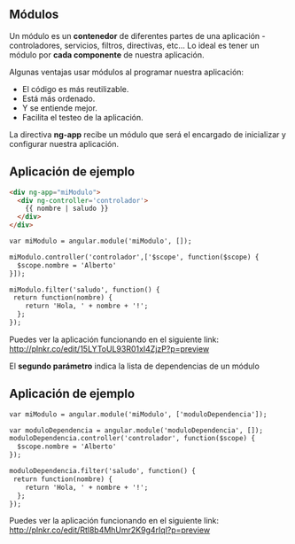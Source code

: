 ## Módulos ##

Un módulo es un **contenedor** de diferentes partes de una aplicación - controladores, servicios, filtros, directivas, etc...
Lo ideal es tener un módulo por **cada componente** de nuestra aplicación. 

Algunas ventajas usar módulos al programar nuestra aplicación:
- El código es más reutilizable.
- Está más ordenado.
- Y se entiende mejor.
- Facilita el testeo de la aplicación.

La directiva **ng-app** recibe un módulo que será el encargado de inicializar y configurar nuestra aplicación.

## Aplicación de ejemplo ##

```HTML
<div ng-app="miModulo">
  <div ng-controller='controlador'>
    {{ nombre | saludo }}
  </div>
</div>
```

```HTML
var miModulo = angular.module('miModulo', []);

miModulo.controller('controlador',['$scope', function($scope) {
  $scope.nombre = 'Alberto'
}]);

miModulo.filter('saludo', function() {
 return function(nombre) {
    return 'Hola, ' + nombre + '!';
  };
});
```
Puedes ver la aplicación funcionando en el siguiente link: http://plnkr.co/edit/15LYToUL93R01xI4ZjzP?p=preview

El **segundo parámetro** indica la lista de dependencias de un módulo

## Aplicación de ejemplo ##

```HTML
var miModulo = angular.module('miModulo', ['moduloDependencia']);

var moduloDependencia = angular.module('moduloDependencia', []);
moduloDependencia.controller('controlador', function($scope) {
  $scope.nombre = 'Alberto'
});

moduloDependencia.filter('saludo', function() {
 return function(nombre) {
    return 'Hola, ' + nombre + '!';
  };
});
```
Puedes ver la aplicación funcionando en el siguiente link: http://plnkr.co/edit/Rtl8b4MhUmr2K9g4rIql?p=preview
